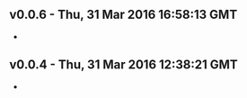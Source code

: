 v0.0.6 - Thu, 31 Mar 2016 16:58:13 GMT
--------------------------------------

- 


v0.0.4 - Thu, 31 Mar 2016 12:38:21 GMT
--------------------------------------

- 


